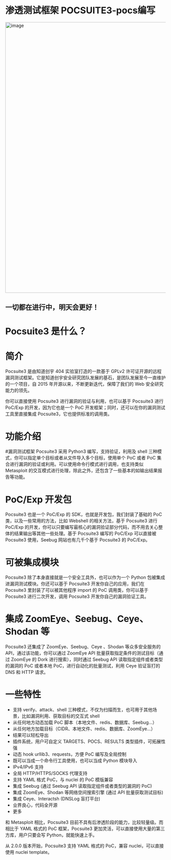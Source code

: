 # 渗透测试框架 POCSUITE3-pocs编写
<img width="851" alt="image" src="https://user-images.githubusercontent.com/118670924/202905360-f8860ffc-7024-4999-8aa6-5dfbb01a185d.png">



## 一切都在进行中，明天会更好！


# Pocsuite3 是什么？

# 简介
Pocsuite3 是由知道创宇 404 实验室打造的一款基于 GPLv2 许可证开源的远程漏洞测试框架。它是知道创宇安全研究团队发展的基石，是团队发展至今一直维护的一个项目，自 2015 年开源以来，不断更新迭代，保障了我们的 Web 安全研究能力的领先。

你可以直接使用 Pocsuite3 进行漏洞的验证与利用，也可以基于 Pocsuite3 进行 PoC/Exp 的开发，因为它也是一个 PoC 开发框架；同时，还可以在你的漏洞测试工具里直接集成 Pocsuite3，它也提供标准的调用类。


# 功能介绍
#漏洞测试框架
Pocsuite3 采用 Python3 编写，支持验证，利用及 shell 三种模式，你可以指定单个目标或者从文件导入多个目标，使用单个 PoC 或者 PoC 集合进行漏洞的验证或利用。可以使用命令行模式进行调用，也支持类似 Metasploit 的交互模式进行处理，除此之外，还包含了一些基本的如输出结果报告等功能。


# PoC/Exp 开发包
Pocsuite3 也是一个 PoC/Exp 的 SDK，也就是开发包，我们封装了基础的 PoC 类，以及一些常用的方法，比如 Webshell 的相关方法，基于 Pocsuite3 进行 PoC/Exp 的开发，你可以只要编写最核心的漏洞验证部分代码，而不用去关心整体的结果输出等其他一些处理。基于 Pocsuite3 编写的 PoC/Exp 可以直接被 Pocsuite3 使用，Seebug 网站也有几千个基于 Pocsuite3 的 PoC/Exp。

# 可被集成模块
Pocsuite3 除了本身直接就是一个安全工具外，也可以作为一个 Python 包被集成进漏洞测试模块。你还可以基于 Pocsuite3 开发你自己的应用，我们在 Pocsuite3 里封装了可以被其他程序 import 的 PoC 调用类，你可以基于 Pocsuite3 进行二次开发，调用 Pocsuite3 开发你自己的漏洞验证工具。

# 集成 ZoomEye、Seebug、Ceye、Shodan 等
Pocsuite3 还集成了 ZoomEye、Seebug、Ceye 、Shodan 等众多安全服务的 API，通过该功能，你可以通过 ZoomEye API 批量获取指定条件的测试目标（通过 ZoomEye 的 Dork 进行搜索），同时通过 Seebug API 读取指定组件或者类型的漏洞的 PoC 或者本地 PoC，进行自动化的批量测试，利用 Ceye 验证盲打的 DNS 和 HTTP 请求。

# 一些特性
* 支持 verify、attack、shell 三种模式，不仅为扫描而生，也可用于其他场景，比如漏洞利用、获取目标的交互式 shell
* 从任何地方动态加载 PoC 脚本（本地文件、redis、数据库、Seebug...）
* 从任何地方加载目标（CIDR、本地文件、redis、数据库、ZoomEye...）
* 结果可以轻松导出
* 插件系统，用户可自定义 TARGETS、POCS、RESULTS 类型插件，可拓展性强
* 动态 hook urllib3、requests，方便 PoC 编写及全局控制
* 既可以当成一个命令行工具使用，也可以当成 Python 模块导入
* IPv4/IPv6 支持
* 全局 HTTP/HTTPS/SOCKS 代理支持
* 支持 YAML 格式 PoC，与 nuclei 的 PoC 模版兼容
* 集成 Seebug (通过 Seebug API 读取指定组件或者类型的漏洞的 PoC)
* 集成 ZoomEye、Shodan 等网络空间搜索引擎 (通过 API 批量获取测试目标)
* 集成 Ceye、Interactsh (DNSLog 盲打平台)
* 业界良心，代码全开源
* 更多

和 Metasploit 相比，Pocsuite3 目前不具有后渗透阶段的能力，比较轻量级。而相比于 YAML 格式的 PoC 框架，Pocsuite3 更加灵活，可以直接使用大量的第三方库，用户只要会写 Python，就能快速上手。

从 2.0.0 版本开始，Pocsuite3 支持 YAML 格式的 PoC，兼容 nuclei，可以直接使用 nuclei template。



